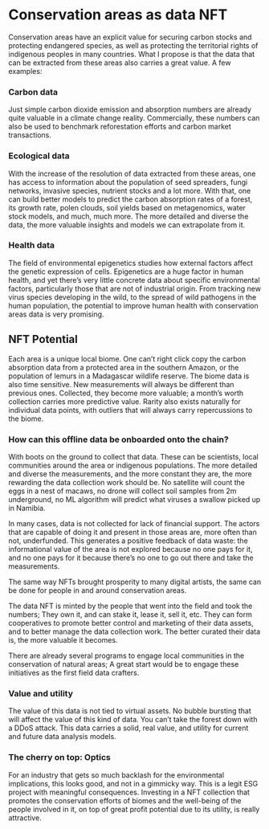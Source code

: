 
# Conservation areas as data NFT

Conservation areas have an explicit value for securing carbon stocks and protecting endangered species, as well as protecting the territorial rights of indigenous peoples in many countries. What I propose is that the data that can be extracted from these areas also carries a great value. A few examples:

### Carbon data 
Just simple carbon dioxide emission and absorption numbers are already quite valuable in a climate change reality. Commercially, these numbers can also be used to benchmark reforestation efforts and carbon market transactions.

### Ecological data
With the increase of the resolution of data extracted from these areas, one has access to information about the population of seed spreaders, fungi networks, invasive species, nutrient stocks and a lot more. With that, one can build better models to predict the carbon absorption rates of a forest, its growth rate, polen clouds, soil yields based on metagenomics, water stock models, and much, much more. The more detailed and diverse the data, the more valuable insights and models we can extrapolate from it.

### Health data
The field of environmental epigenetics studies how external factors affect the genetic expression of cells. Epigenetics are a huge factor in human health, and yet there’s very little concrete data about specific environmental factors, particularly those that are not of industrial origin. From tracking new virus species developing in the wild, to the spread of wild pathogens in the human population, the potential to improve human health with conservation areas data is very promising.

## NFT Potential
Each area is a unique local biome. One can’t right click copy the carbon absorption data from a protected area in the southern Amazon, or the population of lemurs in a Madagascar wildlife reserve. The biome data is also time sensitive. New measurements will always be different than previous ones. Collected, they become more valuable; a month’s worth collection carries more predictive value. Rarity also exists naturally for individual data points, with outliers that will always carry repercussions to the biome.

### How can this offline data be onboarded onto the chain?

With boots on the ground to collect that data. These can be scientists, local communities around the area or indigenous populations. The more detailed and diverse the measurements, and the more constant they are, the more rewarding the data collection work should be. No satellite will count the eggs in a nest of macaws, no drone will collect soil samples from 2m underground, no ML algorithm will predict what viruses a swallow picked up in Namibia.

In many cases, data is not collected for lack of financial support. The actors that are capable of doing it and present in those areas are, more often than not, underfunded. This generates a positive feedback of data waste: the informational value of the area is not explored because no one pays for it, and no one pays for it because there’s no one to go out there and take the measurements.

The same way NFTs brought prosperity to many digital artists, the same can be done for people in and around conservation areas.

The data NFT is minted by the people that went into the field and took the numbers; They own it, and can stake it, lease it, sell it, etc. They can form cooperatives to promote better control and marketing of their data assets, and to better manage the data collection work. The better curated their data is, the more valuable it becomes.

There are already several programs to engage local communities in the conservation of natural areas; A great start would be to engage these initiatives as the first field data crafters.

### Value and utility
The value of this data is not tied to virtual assets. No bubble bursting that will affect the value of this kind of data. You can’t take the forest down with a DDoS attack. This data carries a solid, real value, and utility for current and future data analysis models.

### The cherry on top: Optics
For an industry that gets so much backlash for the environmental implications, this looks good, and not in a gimmicky way. This is a legit ESG project with meaningful consequences. Investing in a NFT collection that promotes the conservation efforts of biomes and the well-being of the people involved in it, on top of great profit potential due to its utility, is really attractive.
